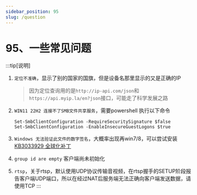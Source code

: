 ```yaml
---
sidebar_position: 95
slug: /question
---
```


# 95、一些常见问题

:::tip[说明]
1. `定位不准确`，显示了别的国家的国旗，但是设备名那里显示的又是正确的IP
    >因为定位查询用的是`http://ip-api.com/json`和`https://api.myip.la/en?json`接口，可能走了科学发展之路

2. `WIN11 22H2 连接不了SMB文件共享服务`，需要powershell 执行以下命令
    ```
    Set-SmbClientConfiguration -RequireSecuritySignature $false
    Set-SmbClientConfiguration -EnableInsecureGuestLogons $true
    ```

3. `Windows 无法验证此文件的数字签名`，大概率出现再win7/8，可以尝试安装<a href="https://www.microsoft.com/zh-cn/download/details.aspx?id=46148" target="_blank">KB3033929 全球化补丁</a>
4. `group id are empty` 客户端尚未初始化
5. `rtsp`，关于rtsp，默认使用UDP协议传输音视频，在rtsp握手的SETUP阶段报告客户端UDP端口，所以在经过NAT后服务端无法正确向客户端发送数据，请使用TCP
:::